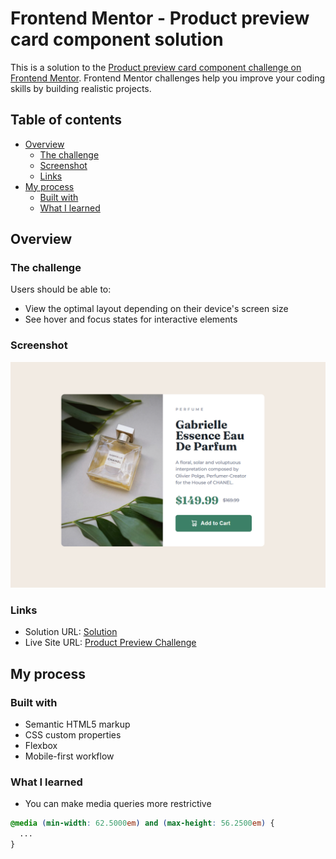 # Frontend Mentor - Product preview card component solution

This is a solution to the [Product preview card component challenge on Frontend Mentor](https://www.frontendmentor.io/challenges/product-preview-card-component-GO7UmttRfa). Frontend Mentor challenges help you improve your coding skills by building realistic projects. 

## Table of contents

- [Overview](#overview)
  - [The challenge](#the-challenge)
  - [Screenshot](#screenshot)
  - [Links](#links)
- [My process](#my-process)
  - [Built with](#built-with)
  - [What I learned](#what-i-learned)

## Overview

### The challenge

Users should be able to:

- View the optimal layout depending on their device's screen size
- See hover and focus states for interactive elements

### Screenshot

![](./images/challenge%205.png)

### Links

- Solution URL: [Solution](https://www.frontendmentor.io/solutions/product-preview-card-challenge--W5bw5YJKZ#comment-68b82756242fbf3608437593)
- Live Site URL: [Product Preview Challenge](https://davidrapu.github.io/product-preview-card-challenge/)

## My process

### Built with

- Semantic HTML5 markup
- CSS custom properties
- Flexbox
- Mobile-first workflow


### What I learned

- You can make media queries more restrictive 

```css
@media (min-width: 62.5000em) and (max-height: 56.2500em) {
  ...
}
```
